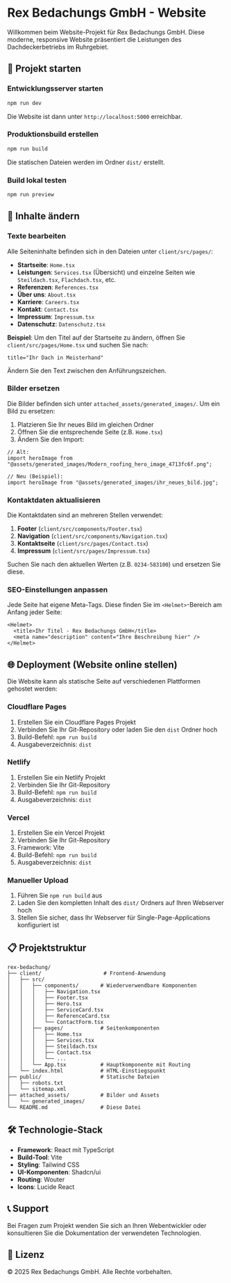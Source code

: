 # Rex Bedachungs GmbH - Website

Willkommen beim Website-Projekt für Rex Bedachungs GmbH. Diese moderne, responsive Website präsentiert die Leistungen des Dachdeckerbetriebs im Ruhrgebiet.

## 🚀 Projekt starten

### Entwicklungsserver starten

```bash
npm run dev
```

Die Website ist dann unter `http://localhost:5000` erreichbar.

### Produktionsbuild erstellen

```bash
npm run build
```

Die statischen Dateien werden im Ordner `dist/` erstellt.

### Build lokal testen

```bash
npm run preview
```

## 📝 Inhalte ändern

### Texte bearbeiten

Alle Seiteninhalte befinden sich in den Dateien unter `client/src/pages/`:

- **Startseite**: `Home.tsx`
- **Leistungen**: `Services.tsx` (Übersicht) und einzelne Seiten wie `Steildach.tsx`, `Flachdach.tsx`, etc.
- **Referenzen**: `References.tsx`
- **Über uns**: `About.tsx`
- **Karriere**: `Careers.tsx`
- **Kontakt**: `Contact.tsx`
- **Impressum**: `Impressum.tsx`
- **Datenschutz**: `Datenschutz.tsx`

**Beispiel**: Um den Titel auf der Startseite zu ändern, öffnen Sie `client/src/pages/Home.tsx` und suchen Sie nach:

```tsx
title="Ihr Dach in Meisterhand"
```

Ändern Sie den Text zwischen den Anführungszeichen.

### Bilder ersetzen

Die Bilder befinden sich unter `attached_assets/generated_images/`. Um ein Bild zu ersetzen:

1. Platzieren Sie Ihr neues Bild im gleichen Ordner
2. Öffnen Sie die entsprechende Seite (z.B. `Home.tsx`)
3. Ändern Sie den Import:

```tsx
// Alt:
import heroImage from "@assets/generated_images/Modern_roofing_hero_image_4713fc6f.png";

// Neu (Beispiel):
import heroImage from "@assets/generated_images/ihr_neues_bild.jpg";
```

### Kontaktdaten aktualisieren

Die Kontaktdaten sind an mehreren Stellen verwendet:

1. **Footer** (`client/src/components/Footer.tsx`)
2. **Navigation** (`client/src/components/Navigation.tsx`)
3. **Kontaktseite** (`client/src/pages/Contact.tsx`)
4. **Impressum** (`client/src/pages/Impressum.tsx`)

Suchen Sie nach den aktuellen Werten (z.B. `0234-583100`) und ersetzen Sie diese.

### SEO-Einstellungen anpassen

Jede Seite hat eigene Meta-Tags. Diese finden Sie im `<Helmet>`-Bereich am Anfang jeder Seite:

```tsx
<Helmet>
  <title>Ihr Titel - Rex Bedachungs GmbH</title>
  <meta name="description" content="Ihre Beschreibung hier" />
</Helmet>
```

## 🌐 Deployment (Website online stellen)

Die Website kann als statische Seite auf verschiedenen Plattformen gehostet werden:

### Cloudflare Pages

1. Erstellen Sie ein Cloudflare Pages Projekt
2. Verbinden Sie Ihr Git-Repository oder laden Sie den `dist` Ordner hoch
3. Build-Befehl: `npm run build`
4. Ausgabeverzeichnis: `dist`

### Netlify

1. Erstellen Sie ein Netlify Projekt
2. Verbinden Sie Ihr Git-Repository
3. Build-Befehl: `npm run build`
4. Ausgabeverzeichnis: `dist`

### Vercel

1. Erstellen Sie ein Vercel Projekt
2. Verbinden Sie Ihr Git-Repository
3. Framework: Vite
4. Build-Befehl: `npm run build`
5. Ausgabeverzeichnis: `dist`

### Manueller Upload

1. Führen Sie `npm run build` aus
2. Laden Sie den kompletten Inhalt des `dist/` Ordners auf Ihren Webserver hoch
3. Stellen Sie sicher, dass Ihr Webserver für Single-Page-Applications konfiguriert ist

## 📋 Projektstruktur

```
rex-bedachung/
├── client/                    # Frontend-Anwendung
│   ├── src/
│   │   ├── components/       # Wiederverwendbare Komponenten
│   │   │   ├── Navigation.tsx
│   │   │   ├── Footer.tsx
│   │   │   ├── Hero.tsx
│   │   │   ├── ServiceCard.tsx
│   │   │   ├── ReferenceCard.tsx
│   │   │   └── ContactForm.tsx
│   │   ├── pages/            # Seitenkomponenten
│   │   │   ├── Home.tsx
│   │   │   ├── Services.tsx
│   │   │   ├── Steildach.tsx
│   │   │   ├── Contact.tsx
│   │   │   └── ...
│   │   └── App.tsx           # Hauptkomponente mit Routing
│   └── index.html            # HTML-Einstiegspunkt
├── public/                   # Statische Dateien
│   ├── robots.txt
│   └── sitemap.xml
├── attached_assets/          # Bilder und Assets
│   └── generated_images/
└── README.md                 # Diese Datei
```

## 🛠️ Technologie-Stack

- **Framework**: React mit TypeScript
- **Build-Tool**: Vite
- **Styling**: Tailwind CSS
- **UI-Komponenten**: Shadcn/ui
- **Routing**: Wouter
- **Icons**: Lucide React

## 📞 Support

Bei Fragen zum Projekt wenden Sie sich an Ihren Webentwickler oder konsultieren Sie die Dokumentation der verwendeten Technologien.

## 📄 Lizenz

© 2025 Rex Bedachungs GmbH. Alle Rechte vorbehalten.
